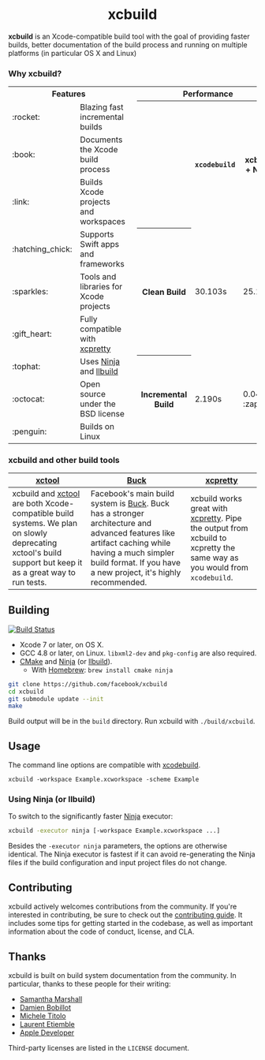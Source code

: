 
<h1 align="center">
  <!--<img src="xcbuild_logo.jpg" alt="Facebook xcbuild" />-->
  xcbuild
</h1>

**xcbuild** is an Xcode-compatible build tool with the goal of providing faster builds, better documentation of the build process and running on multiple platforms (in particular OS X and Linux)

### Why xcbuild?

<table>
  <tr>
    <th colspan="2">Features</th>
    <th rowspan="10"></th>
    <th colspan="3">Performance</th>
  </tr>
  <tr><td>:rocket:</td><td>Blazing fast incremental builds</td><th rowspan="3"></th><th rowspan="3"><code>xcodebuild</code></th><th rowspan="3">xcbuild + Ninja</th></tr>
  <tr><td>:book:</td><td>Documents the Xcode build process</td></tr>
  <tr><td>:link:</td><td>Builds Xcode projects and workspaces</td></tr>
  <tr><td>:hatching_chick:</td><td>Supports Swift apps and frameworks</td><th rowspan="3">Clean Build</th><td rowspan="3">30.103s</td><td rowspan="3">25.122s</td></tr>
  <tr><td>:sparkles:</td><td>Tools and libraries for Xcode projects</td></tr>
  <tr><td>:gift_heart:</td><td>Fully compatible with <a href="https://github.com/supermarin/xcpretty">xcpretty</a></td></tr>
  <tr><td>:tophat:</td><td>Uses <a href="https://ninja-build.org/">Ninja</a> and <a href="https://github.com/apple/swift-llbuild">llbuild</a></td><th rowspan="3">Incremental Build</th><td rowspan="3">2.190s</td><td rowspan="3">0.046s :zap:</td></tr>
  <tr><td>:octocat:</td><td>Open source under the BSD license</td></tr>
  <tr><td>:penguin:</td><td>Builds on Linux</td></tr>
</table>

### xcbuild and other build tools

[xctool](https://github.com/facebook/xctool) | [Buck](https://github.com/facebook/buck) | [xcpretty](https://github.com/supermarin/xcpretty)
----|----|---
xcbuild and [xctool](https://github.com/facebook/xctool) are both Xcode-compatible build systems. We plan on slowly deprecating xctool's build support but keep it as a great way to run tests. | Facebook's main build system is [Buck](https://buckbuild.com). Buck has a stronger architecture and advanced features like artifact caching while having a much simpler build format. If you have a new project, it's highly recommended. | xcbuild works great with [xcpretty](https://github.com/supermarin/xcpretty). Pipe the output from xcbuild to xcpretty the same way as you would from `xcodebuild`.

## Building

[![Build Status](https://travis-ci.org/facebook/xcbuild.svg?branch=master)](https://travis-ci.org/facebook/xcbuild)

- Xcode 7 or later, on OS X.
- GCC 4.8 or later, on Linux. `libxml2-dev` and `pkg-config` are also required.
- [CMake](http://www.cmake.org) and [Ninja](https://ninja-build.org/) (or [llbuild](https://github.com/apple/swift-llbuild)).
  - With [Homebrew](http://brew.sh/): `brew install cmake ninja`

```sh
git clone https://github.com/facebook/xcbuild
cd xcbuild
git submodule update --init
make
```

Build output will be in the `build` directory. Run xcbuild with `./build/xcbuild`.

## Usage

The command line options are compatible with [xcodebuild](https://developer.apple.com/library/mac/documentation/Darwin/Reference/ManPages/man1/xcodebuild.1.html).

```
xcbuild -workspace Example.xcworkspace -scheme Example
```

### Using Ninja (or llbuild)

To switch to the significantly faster [Ninja](https://ninja-build.org/) executor:

```sh
xcbuild -executor ninja [-workspace Example.xcworkspace ...]
```

Besides the `-executor ninja` parameters, the options are otherwise identical. The Ninja executor is fastest if it can avoid re-generating the Ninja files if the build configuration and input project files do not change.

## Contributing

xcbuild actively welcomes contributions from the community. If you're interested in contributing, be sure to check out the [contributing guide](https://github.com/facebook/xcbuild/blob/master/CONTRIBUTING.md). It includes some tips for getting started in the codebase, as well as important information about the code of conduct, license, and CLA.

## Thanks

xcbuild is built on build system documentation from the community. In particular, thanks to these people for their writing:

 - [Samantha Marshall](http://pewpewthespells.com)
 - [Damien Bobillot](http://maxao.free.fr/xcode-plugin-interface/)
 - [Michele Titolo](http://michele.io)
 - [Laurent Etiemble](http://www.monobjc.net/xcode-project-file-format.html)
 - [Apple Developer](https://developer.apple.com/legacy/library/documentation/DeveloperTools/Conceptual/XcodeBuildSystem/Xcode_Build_System.pdf)

Third-party licenses are listed in the `LICENSE` document.
